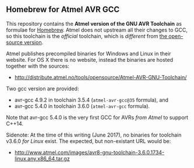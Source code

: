 ## Homebrew for Atmel AVR GCC

This repository contains the **Atmel version of the GNU AVR Toolchain** as formulae for [Homebrew](http://brew.sh/).
Atmel does not upstream all their changes to GCC, so this toolchain is the *official*
toolchain, which is *different* from [the open-source version](https://github.com/osx-cross/homebrew-avr).

Atmel publishes precompiled binaries for Windows and Linux in their website.
For OS X there is no website, instead the binaries are hosted together with the sources:
- http://distribute.atmel.no/tools/opensource/Atmel-AVR-GNU-Toolchain/

Two gcc version are provided:
- avr-gcc 4.9.2 in toolchain 3.5.4 (`atmel-avr-gcc@35` formula), and
- avr-gcc 5.4.0 in toolchain 3.6.0 (`atmel-avr-gcc` formula).

Note that avr-gcc 5.4.0 is the very first GCC for AVRs *from Atmel* to support C++14.

Sidenote:
At the time of this writing (June 2017), no binaries for toolchain v3.6.0
*for Linux* exist. The expected, but non-existant URL would be:
- http://www.atmel.com/images/avr8-gnu-toolchain-3.6.0.1734-linux.any.x86_64.tar.gz
